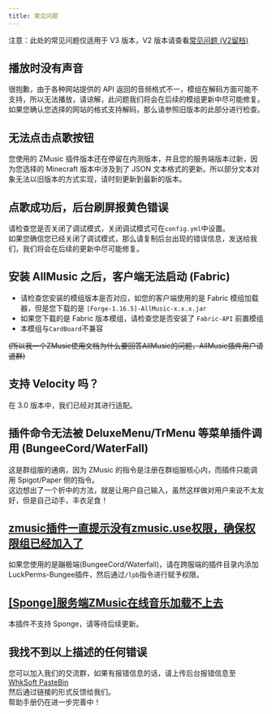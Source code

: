 ```yaml
---
title: 常见问题
---
```


注意：此处的常见问题仅适用于 V3 版本，V2 版本请查看[常见问题 (V2留档)](faq-v2.md)

## 播放时没有声音

很抱歉，由于各种网站提供的 API 返回的音频格式不一，模组在解码方面可能不支持，所以无法播放，请谅解，此问题我们将会在后续的模组更新中尽可能修复。  
如果您确认您选择的网站的格式支持解码，那么请参照旧版本的此部分进行检查。


## 无法点击点歌按钮

您使用的 ZMusic 插件版本还在停留在内测版本，并且您的服务端版本过新，因为您选择的 Minecraft 版本中涉及到了 JSON 文本格式的更新。所以部分文本对象无法以旧版本的方式实现，请时刻更新到最新的版本。

## 点歌成功后，后台刷屏报黄色错误

请检查您是否关闭了调试模式，关闭调试模式可在`config.yml`中设置。  
如果您确信您已经关闭了调试模式，那么请复制后台出现的错误信息，发送给我们，我们将会在后续的更新中尽可能修复。

## 安装 AllMusic 之后，客户端无法启动 (Fabric)

* 请检查您安装的模组版本是否对应，如您的客户端使用的是 Fabric 模组加载器，但是您下载的是 `[Forge-1.16.5]-AllMusic-x.x.x.jar`
* 如果您下载的是 Fabric 版本模组，请检查您是否安装了 `Fabric-API` 前置模组
* 本模组与`CardBoard`不兼容

~~(所以我一个ZMusic使用文档为什么要回答AllMusic的问题，AllMusic插件用户请退群)~~

## 支持 Velocity 吗？
在 3.0 版本中，我们已经对其进行适配。

## 插件命令无法被 DeluxeMenu/TrMenu 等菜单插件调用 (BungeeCord/WaterFall)

这是群组服的通病，因为 ZMusic 的指令是注册在群组服核心内，而插件只能调用 Spigot/Paper 侧的指令。  
这边想出了一个折中的方法，就是让用户自己输入，虽然这样做对用户来说不太友好，但是自己动手，丰衣足食！

## [zmusic插件一直提示没有zmusic.use权限，确保权限组已经加入了](https://www.mcbbs.net/forum.php?mod=viewthread&tid=1310665)

如果您使用的是蹦极端(BungeeCord/Waterfall)，请在跨服端的插件目录内添加LuckPerms-Bungee插件，然后通过`/lpb`指令进行赋予权限。



## [[Sponge]服务端ZMusic在线音乐加载不上去](https://www.mcbbs.net/forum.php?mod=viewthread&tid=1048579)

本插件不支持 Sponge，请等待后续更新。

## 我找不到以上描述的任何错误

您可以加入我们的交流群，如果有报错信息的话，请上传后台报错信息至[WhkSoft PasteBin](https://paste.whksoft.cn/)  
然后通过链接的形式反馈给我们。  
帮助手册仍在进一步完善中！